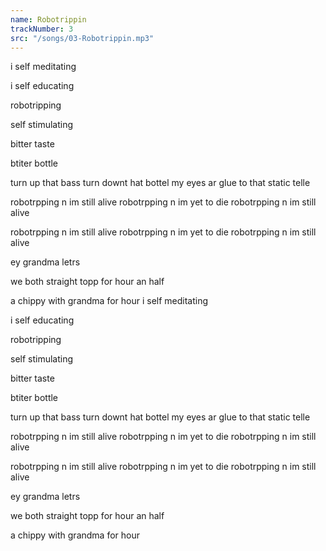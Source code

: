 ```yaml
---
name: Robotrippin
trackNumber: 3
src: "/songs/03-Robotrippin.mp3"
---
```

i self meditating

i self educating

robotripping

self stimulating

bitter taste

btiter bottle

turn up that bass
turn downt hat bottel
my eyes ar glue to that static telle



robotrpping n im still alive
robotrpping n im yet to die
robotrpping n im still alive

robotrpping n im still alive
robotrpping n im yet to die
robotrpping n im still alive

ey grandma letrs

we both straight topp for hour an half

a chippy with grandma for hour 
i self meditating

i self educating

robotripping

self stimulating

bitter taste

btiter bottle

turn up that bass
turn downt hat bottel
my eyes ar glue to that static telle



robotrpping n im still alive
robotrpping n im yet to die
robotrpping n im still alive

robotrpping n im still alive
robotrpping n im yet to die
robotrpping n im still alive

ey grandma letrs

we both straight topp for hour an half

a chippy with grandma for hour 